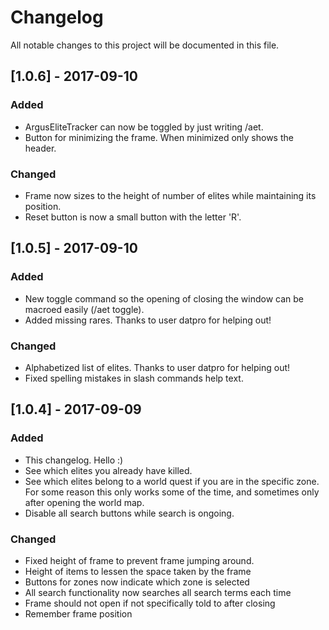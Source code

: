 # Changelog
All notable changes to this project will be documented in this file.

## [1.0.6] - 2017-09-10
### Added
- ArgusEliteTracker can now be toggled by just writing /aet.
- Button for minimizing the frame. When minimized only shows the header.

### Changed
- Frame now sizes to the height of number of elites while maintaining its position.
- Reset button is now a small button with the letter 'R'.

## [1.0.5] - 2017-09-10
### Added
- New toggle command so the opening of closing the window can be macroed easily (/aet toggle).
- Added missing rares. Thanks to user datpro for helping out!

### Changed
- Alphabetized list of elites. Thanks to user datpro for helping out!
- Fixed spelling mistakes in slash commands help text.

## [1.0.4] - 2017-09-09
### Added
- This changelog. Hello :)
- See which elites you already have killed.
- See which elites belong to a world quest if you are in the specific zone.
For some reason this only works some of the time, and sometimes only after
opening the world map.
- Disable all search buttons while search is ongoing.

### Changed
- Fixed height of frame to prevent frame jumping around.
- Height of items to lessen the space taken by the frame
- Buttons for zones now indicate which zone is selected
- All search functionality now searches all search terms each time
- Frame should not open if not specifically told to after closing
- Remember frame position
